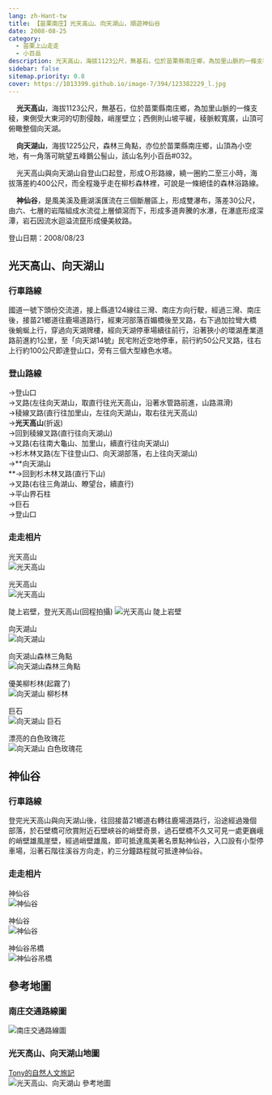 ```yaml
---
lang: zh-Hant-tw
title: 【苗栗南庄】光天高山、向天湖山，順遊神仙谷
date: 2008-08-25
category: 
  - 苗栗上山走走
  - 小百岳
description: 光天高山，海拔1123公尺，無基石，位於苗栗縣南庄鄉，為加里山脈的一條支稜，東側受大東河的切割侵蝕，峭崖壁立；西側則山坡平緩，稜脈較寬廣，山頂可俯瞰整個向天湖。 向天湖山，海拔1225公尺，森林三角點，亦位於苗栗縣南庄鄉，山頂為小空地，有一角落可眺望五峰鵝公髻山，該山名列小百岳#032。
sidebar: false
sitemap.priority: 0.8
cover: https://1013399.github.io/image-7/394/123382229_l.jpg
---
```


    **光天高山**，海拔1123公尺，無基石，位於苗栗縣南庄鄉，為加里山脈的一條支稜，東側受大東河的切割侵蝕，峭崖壁立；西側則山坡平緩，稜脈較寬廣，山頂可俯瞰整個向天湖。  

    **向天湖山**，海拔1225公尺，森林三角點，亦位於苗栗縣南庄鄉，山頂為小空地，有一角落可眺望五峰鵝公髻山，該山名列小百岳#032。  

<!-- more -->

    光天高山與向天湖山自登山口起登，形成Ｏ形路線，繞一圈約二至三小時，海拔落差約400公尺，而全程幾乎走在柳杉森林裡，可說是一條絕佳的森林浴路線。  

    **神仙谷**，是風美溪及鹿湖溪匯流在三個斷層區上，形成雙瀑布，落差30公尺，由六、七層的岩階組成水流從上層傾瀉而下，形成多道奔騰的水瀑，在瀑底形成深潭，岩石因流水迴溢流竄形成優美紋路。

登山日期：2008/08/23

## 光天高山、向天湖山

### 行車路線
國道一號下頭份交流道，接上縣道124線往三灣、南庄方向行駛，經過三灣、南庄後，接苗21鄉道往鹿場道路行，經東河部落百媚橋後至叉路，右下過加拉彎大橋後蜿蜒上行，穿過向天湖牌樓，經向天湖停車場續往前行，沿著狹小的環湖產業道路前進約1公里，至「向天湖14號」民宅附近空地停車，前行約50公尺叉路，往右上行約100公尺即達登山口，旁有三個大型綠色水塔。

### 登山路線
→登山口  
→叉路(左往向天湖山，取直行往光天高山，沿著水管路前進，山路濕滑)  
→稜線叉路(直行往加里山，左往向天湖山，取右往光天高山)  
→**光天高山**(折返)  
→回到稜線叉路(直行往向天湖山)  
→叉路(右往南大龜山、加里山，續直行往向天湖山)  
→杉木林叉路(左下往登山口、向天湖部落，右上往向天湖山)  
→**向天湖山  
**→回到杉木林叉路(直行下山)  
→叉路(右往三角湖山、瞭望台，續直行)  
→平山界石柱  
→巨石  
→登山口

### 走走相片
光天高山  
![光天高山](https://1013399.github.io/image-7/394/123382120_l.jpg)

光天高山  
![光天高山](https://1013399.github.io/image-7/394/123382127_l.jpg)

陡上岩壁，登光天高山(回程拍攝)
![光天高山 陡上岩壁](https://1013399.github.io/image-7/394/123382184_l.jpg)

向天湖山  
![向天湖山](https://1013399.github.io/image-7/394/123382186_l.jpg)

向天湖山森林三角點  
![向天湖山森林三角點](https://1013399.github.io/image-7/394/123382187_l.jpg)

優美柳杉林(起霧了)  
![向天湖山 柳杉林](https://1013399.github.io/image-7/394/123382188_l.jpg)

巨石  
![向天湖山 巨石](https://1013399.github.io/image-7/394/123382225_l.jpg)

漂亮的白色玫瑰花  
![向天湖山 白色玫瑰花](https://1013399.github.io/image-7/394/123382226_l.jpg)


## 神仙谷

### 行車路線
登完光天高山與向天湖山後，往回接苗21鄉道右轉往鹿場道路行，沿途經過幾個部落，於石壁橋可欣賞附近石壁峽谷的峭壁奇景，過石壁橋不久又可見一處更巍峨的峭壁雄風崖壁，經過峭壁雄風，即可抵達風美著名景點神仙谷，入口設有小型停車場，沿著石階往溪谷方向走，約三分鐘路程就可抵達神仙谷。

### 走走相片

神仙谷  
![神仙谷](https://1013399.github.io/image-7/394/123382228_l.jpg)

神仙谷  
![神仙谷](https://1013399.github.io/image-7/394/123382229_l.jpg)

神仙谷吊橋  
![神仙谷吊橋](https://1013399.github.io/image-7/394/123382259_l.jpg)

## 參考地圖

### 南庄交通路線圖  
![南庄交通路線圖](https://1013399.github.io/image-7/394/123382347_l.jpg)

### 光天高山、向天湖山地圖
[Tony的自然人文旅記](http://www.tonyhuang39.com/tony0598/tony0598.html)  
![光天高山、向天湖山 參考地圖](https://1013399.github.io/image-7/394/123382357_l.jpg)